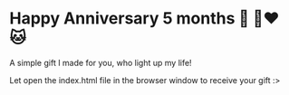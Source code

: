 # Happy Anniversary 5 months 🥰 🦒❤️🐱

A simple gift I made for you, who light up my life!

Let open the index.html file in the browser window to receive your gift :>
